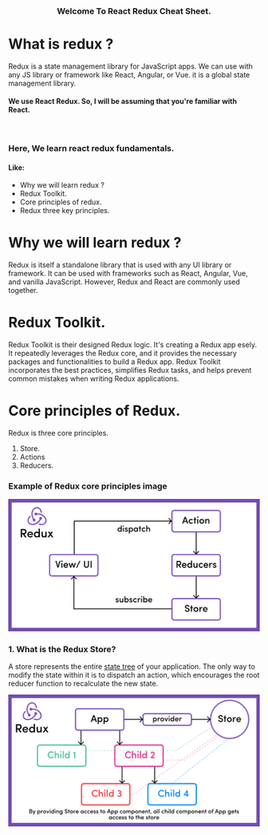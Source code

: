 <center>

### Welcome To React Redux Cheat Sheet.

</center>

# What is redux ?
Redux is a state management library for JavaScript apps. We can use with any JS library or framework like React, Angular, or Vue. it is a global state management library.

#### We use React Redux. So, I will be assuming that you're familiar with React.
<br/>



### Here, We learn react redux fundamentals. 
#### Like:
* Why we will learn redux ?
* Redux Toolkit.
* Core principles of redux.
* Redux three key principles.


# Why we will learn redux ?
Redux is itself a standalone library that is used with any UI library or framework. It can be used with frameworks such as React, Angular, Vue, and vanilla JavaScript. However, Redux and React are commonly used together. 

# Redux Toolkit.
Redux Toolkit is their designed Redux logic. It's creating a Redux app esely. It repeatedly leverages the Redux core, and it provides the necessary packages and functionalities to build a Redux app. Redux Toolkit incorporates the best practices, simplifies Redux tasks, and helps prevent common mistakes when writing Redux applications.

# Core principles of Redux.
Redux is three core principles. 
1) Store. 
2) Actions 
3) Reducers.

### Example of Redux core principles image
![Redux Core image](./images/redux_core.png)

### 1. What is the Redux Store?
A store represents the entire [state tree](https://redux.js.org/understanding/thinking-in-redux/glossary#state) of your application. The only way to modify the state within it is to dispatch an action, which encourages the root reducer function to recalculate the new state.

![Redux Core image](./images/Store.png)